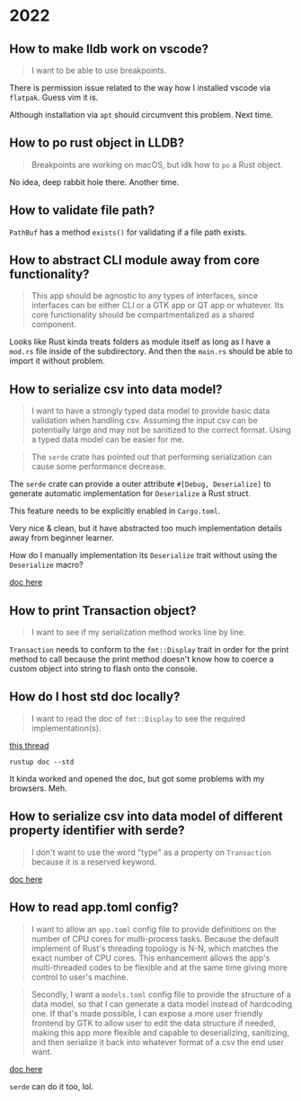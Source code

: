 # 2022

## How to make lldb work on vscode?

> I want to be able to use breakpoints.

There is permission issue related to the way how I installed vscode via `flatpak`. Guess vim it is.

Although installation via `apt` should circumvent this problem. Next time.

## How to po rust object in LLDB?

> Breakpoints are working on macOS, but idk how to `po` a Rust object.

No idea, deep rabbit hole there. Another time.

## How to validate file path?

`PathBuf` has a method `exists()` for validating if a file path exists.

## How to abstract CLI module away from core functionality?

> This app should be agnostic to any types of interfaces, since interfaces can be either CLI or a GTK app or QT app or whatever. Its core functionality should be compartmentalized as a shared component.

Looks like Rust kinda treats folders as module itself as long as I have a `mod.rs` file inside of the subdirectory. And then the `main.rs` should be able to import it without problem.

## How to serialize csv into data model?

> I want to have a strongly typed data model to provide basic data validation when handling csv. Assuming the input csv can be potentially large
and may not be sanitized to the correct format. Using a typed data model can be easier for me.

> The `serde` crate has pointed out that performing serialization can cause some performance decrease.

The `serde` crate can provide a outer attribute `#[Debug, Deserialize]` to generate automatic implementation for `Deserialize` a Rust struct.

This feature needs to be explicitly enabled in `Cargo.toml`.

Very nice & clean, but it have abstracted too much implementation details away from beginner learner.

How do I manually implementation its `Deserialize` trait without using the `Deserialize` macro?

[doc here](https://serde.rs/custom-serialization.html)

## How to print Transaction object?

> I want to see if my serialization method works line by line.

`Transaction` needs to conform to the `fmt::Display` trait in order for the print method to call because the print method doesn't know how to coerce a custom object into string to flash onto the console.

## How do I host std doc locally?

> I want to read the doc of `fmt::Display` to see the required implementation(s).

[this thread](https://www.reddit.com/r/rust/comments/vtjzur/how_to_host_rust_std_docs_on_my_local_machine/)

`
rustup doc --std
`

It kinda worked and opened the doc, but got some problems with my browsers. Meh.

## How to serialize csv into data model of different property identifier with serde?

> I don't want to use the word "type" as a property on `Transaction` because it is a reserved keyword.

[doc here](https://serde.rs/variant-attrs.html)

## How to read app.toml config?

> I want to allow an `app.toml` config file to provide definitions on the number of CPU cores for multi-process tasks.
Because the default implement of Rust's threading topology is N-N, which matches the exact number of CPU cores. This
enhancement allows the app's multi-threaded codes to be flexible and at the same time giving more control to user's
machine.

> Secondly, I want a `models.toml` config file to provide the structure of a data model, so that I can generate a data model instead of hardcoding one. If that's made possible, I can expose a more user friendly frontend by GTK to allow user to edit the data structure if needed, making this app more flexible and capable to deserializing, sanitizing, and then serialize it back into whatever format of a csv the end user want.

[doc here](https://rust-lang-nursery.github.io/rust-cookbook/encoding/complex.html)

`serde` can do it too, lol.
